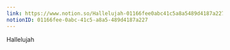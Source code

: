 ```yaml
---
link: https://www.notion.so/Hallelujah-01166fee0abc41c5a8a5489d4187a227
notionID: 01166fee-0abc-41c5-a8a5-489d4187a227
---
```

Hallelujah